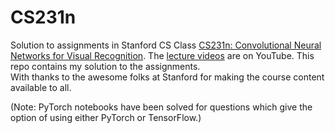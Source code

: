 # CS231n
Solution to assignments in Stanford CS Class [CS231n: Convolutional Neural Networks for Visual Recognition](http://cs231n.github.io/). 
The [lecture videos](https://www.youtube.com/watch?v=vT1JzLTH4G4&list=PL3FW7Lu3i5JvHM8ljYj-zLfQRF3EO8sYv) are on YouTube. 
This repo contains my solution to the assignments. <br/>With thanks to the awesome folks at Stanford for making the course content available to all.

(Note: PyTorch notebooks have been solved for questions which give the option of using either PyTorch or TensorFlow.)

